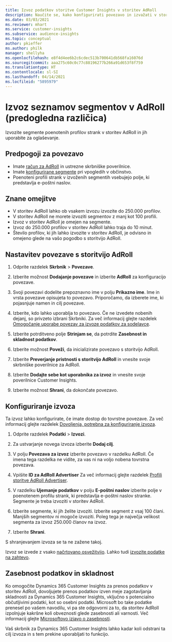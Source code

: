 ```yaml
---
title: Izvoz podatkov storitve Customer Insights v storitev AdRoll
description: Naučite se, kako konfigurirati povezavo in izvažati v storitev AdRoll.
ms.date: 03/03/2021
ms.reviewer: mhart
ms.service: customer-insights
ms.subservice: audience-insights
ms.topic: conceptual
author: pkieffer
ms.author: philk
manager: shellyha
ms.openlocfilehash: e8f4d4ee6b2c6cdec513b700641db568fa16076d
ms.sourcegitcommit: aaa275c60c0c77c88196277b266a91d653f8f759
ms.translationtype: HT
ms.contentlocale: sl-SI
ms.lasthandoff: 04/14/2021
ms.locfileid: "5895979"
---
```

# <a name="export-segment-lists-to-adroll-preview"></a>Izvoz seznamov segmentov v AdRoll (predogledna različica)

Izvozite segmente poenotenih profilov strank v storitev AdRoll in jih uporabite za oglaševanje. 

## <a name="prerequisites-for-a-connection"></a>Predpogoji za povezavo

-   Imate [račun za AdRoll](https://www.adroll.com/) in ustrezne skrbniške poverilnice.
-   Imate [konfigurirane segmente](segments.md) pri vpogledih v občinstvo.
-   Poenoteni profili strank v izvoženih segmentih vsebujejo polje, ki predstavlja e-poštni naslov.

## <a name="known-limitations"></a>Znane omejitve

- V storitev AdRoll lahko ob vsakem izvozu izvozite do 250.000 profilov.
- V storitev AdRoll ne morete izvoziti segmentov z manj kot 100 profili. 
- Izvoz v storitev AdRoll je omejen na segmente.
- Izvoz do 250.000 profilov v storitev AdRoll lahko traja do 10 minut. 
- Število profilov, ki jih lahko izvozite v storitev AdRoll, je odvisno in omejeno glede na vašo pogodbo s storitvijo AdRoll.

## <a name="set-up-connection-to-adroll"></a>Nastavitev povezave s storitvijo AdRoll

1. Odprite razdelek **Skrbnik** > **Povezave**.

1. Izberite možnost **Dodajanje povezave** in izberite **AdRoll** za konfiguracijo povezave.

1. Svoji povezavi dodelite prepoznavno ime v polju **Prikazno ime**. Ime in vrsta povezave opisujeta to povezavo. Priporočamo, da izberete ime, ki pojasnjuje namen in cilj povezave.

1. Izberite, kdo lahko uporablja to povezavo. Če ne izvedete nobenih dejanj, so privzeto izbrani Skrbniki. Za več informacij glejte razdelek [Omogočanje uporabe povezav za izvoze podatkov za sodelavce](connections.md#allow-contributors-to-use-a-connection-for-exports).

1. Izberite potrditveno polje **Strinjam se**, da potrdite **Zasebnost in skladnost podatkov**.

1. Izberite možnost **Poveži**, da inicializirate povezavo s storitvijo AdRoll.

1. Izberite **Preverjanje pristnosti s storitvijo AdRoll** in vnesite svoje skrbniške poverilnice za AdRoll. 

1. Izberite **Dodajte sebe kot uporabnika za izvoz** in vnesite svoje poverilnice Customer Insights.

1. Izberite možnost **Shrani**, da dokončate povezavo.

## <a name="configure-an-export"></a>Konfiguriranje izvoza

Ta izvoz lahko konfigurirate, če imate dostop do tovrstne povezave. Za več informacij glejte razdelek [Dovoljenja, potrebna za konfiguriranje izvoza](export-destinations.md#set-up-a-new-export).

1. Odprite razdelek **Podatki** > **Izvozi**.

1. Za ustvarjanje novega izvoza izberite **Dodaj cilj**.

1. V polju **Povezava za izvoz** izberite povezavo v razdelku AdRoll. Če imena tega razdelka ne vidite, za vas ni na voljo nobena tovrstna povezava.

1. Vpišite **ID za AdRoll Advertiser** Za več informacij glejte razdelek [Profili storitve AdRoll Advertiser](https://help.adroll.com/hc/articles/212011838-Advertiser-Profiles).

3. V razdelku **Ujemanje podatkov** v polju **E-poštni naslov** izberite polje v poenotenem profilu strank, ki predstavlja e-poštni naslov stranke. Segmente je treba izvoziti v storitev AdRoll.

1. Izberite segmente, ki jih želite izvoziti. Izberite segment z vsaj 100 člani. Manjših segmentov ni mogoče izvoziti. Poleg tega je največja velikost segmenta za izvoz 250.000 članov na izvoz. 

1. Izberite **Shrani**.

S shranjevanjem izvoza se ta ne zažene takoj.

Izvoz se izvede z vsako [načrtovano osvežitvijo](system.md#schedule-tab). Lahko tudi [izvozite podatke na zahtevo](export-destinations.md#run-exports-on-demand). 


## <a name="data-privacy-and-compliance"></a>Zasebnost podatkov in skladnost

Ko omogočite Dynamics 365 Customer Insights za prenos podatkov v storitev AdRoll, dovoljujete prenos podatkov izven meje zagotavljanja skladnosti za Dynamics 365 Customer Insights, vključno s potencialno občutljivimi podatki, kot so osebni podatki. Microsoft bo take podatke prenesel po vašem navodilu, vi pa ste odgovorni za to, da storitev AdRoll izpolnjuje kakršne koli obveznosti glede zasebnosti ali varnosti. Več informacij glejte [Microsoftovo izjavo o zasebnosti](https://go.microsoft.com/fwlink/?linkid=396732).

Vaš skrbnik za Dynamics 365 Customer Insights lahko kadar koli odstrani ta cilj izvoza in s tem prekine uporabljati to funkcijo.
